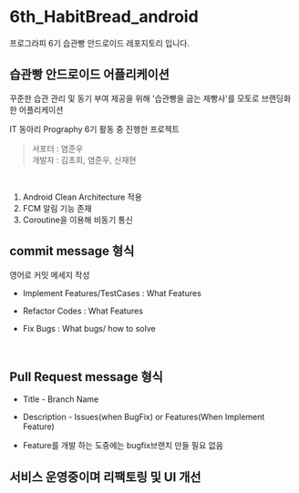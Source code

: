 # 6th_HabitBread_android

프로그라피 6기 습관빵 안드로이드 레포지토리 입니다.

## 습관빵 안드로이드 어플리케이션
꾸준한 습관 관리 및 동기 부여 제공을 위해 '습관빵을 굽는 제빵사'를 모토로 브랜딩화 한 어플리케이션

IT 동아리 Prography 6기 활동 중 진행한 프로젝트

> 서포터 : 염준우
> <br>
> 개발자 : 김초희, 염준우, 신재현

<br>

1. Android Clean Architecture 적용
2. FCM 알림 기능 존재
3. Coroutine을 이용해 비동기 통신

## commit message 형식

영어로 커밋 메세지 작성

- Implement Features/TestCases : What Features 

- Refactor Codes  : What Features

- Fix Bugs : What bugs/ how to solve

<br>

## Pull Request message 형식

- Title - Branch Name

- Description - Issues(when BugFix) or Features(When Implement Feature)

- Feature를 개발 하는 도중에는 bugfix브랜치 만들 필요 없음


## 서비스 운영중이며 리팩토링 및 UI 개선 
